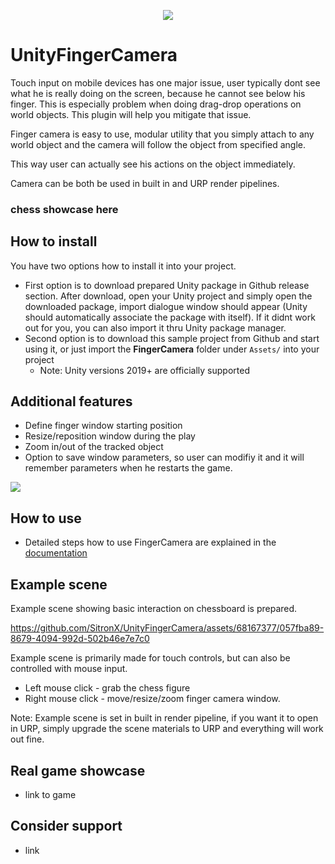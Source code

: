 </p>
<p align="center">
  <img src="https://github.com/SitronX/UnityFingerCamera/assets/68167377/1378bcd9-e274-4101-b774-57d8fe801cee.png"/>
</p>

# UnityFingerCamera
Touch input on mobile devices has one major issue, user typically dont see what he is really doing on the screen, because he cannot see below his finger. This is especially problem when doing drag-drop operations on world objects. This plugin will help you mitigate that issue.

Finger camera is easy to use, modular utility that you simply attach to any world object and the camera will follow the object from specified angle.

This way user can actually see his actions on the object immediately.

Camera can be both be used in built in and URP render pipelines.

### chess showcase here

## How to install
You have two options how to install it into your project.

- First option is to download prepared Unity package in Github release section. After download, open your Unity project and simply open the downloaded package, import dialogue window should appear (Unity should automatically associate the package with itself). If it didnt work out for you, you can also import it thru Unity package manager.
- Second option is to download this sample project from Github and start using it, or just import the **FingerCamera** folder under `Assets/` into your project
    - Note: Unity versions 2019+ are officially supported

## Additional features

- Define finger window starting position
- Resize/reposition window during the play
- Zoom in/out of the tracked object
- Option to save window parameters, so user can modifiy it and it will remember parameters when he restarts the game.

<img src="https://github.com/SitronX/UnityFingerCamera/assets/68167377/01c2bfb9-e21c-47ee-9eb8-4ca8639424fb"/>

## How to use

- Detailed steps how to use FingerCamera are explained in the [documentation](Documentation.md)

## Example scene

Example scene showing basic interaction on chessboard is prepared. 

https://github.com/SitronX/UnityFingerCamera/assets/68167377/057fba89-8679-4094-992d-502b46e7e7c0

Example scene is primarily made for touch controls, but can also be controlled with mouse input. 
  - Left mouse click - grab the chess figure
  - Right mouse click - move/resize/zoom finger camera window.


Note: Example scene is set in built in render pipeline, if you want it to open in URP, simply upgrade the scene materials to URP and everything will work out fine.

## Real game showcase

- link to game

## Consider support

- link